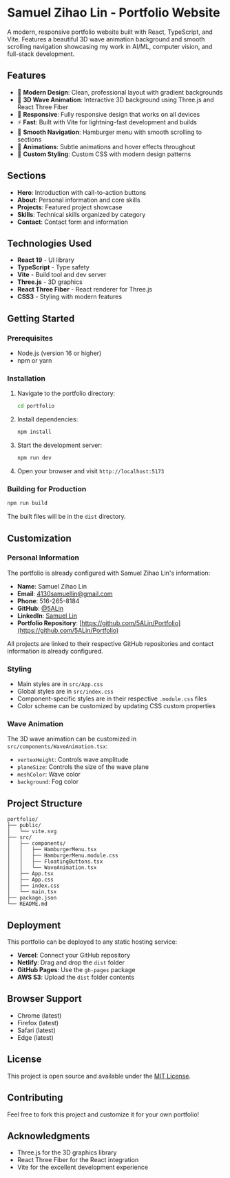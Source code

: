 # Samuel Zihao Lin - Portfolio Website

A modern, responsive portfolio website built with React, TypeScript, and Vite. Features a beautiful 3D wave animation background and smooth scrolling navigation showcasing my work in AI/ML, computer vision, and full-stack development.

## Features

- 🎨 **Modern Design**: Clean, professional layout with gradient backgrounds
- 🌊 **3D Wave Animation**: Interactive 3D background using Three.js and React Three Fiber
- 📱 **Responsive**: Fully responsive design that works on all devices
- ⚡ **Fast**: Built with Vite for lightning-fast development and builds
- 🎯 **Smooth Navigation**: Hamburger menu with smooth scrolling to sections
- 💫 **Animations**: Subtle animations and hover effects throughout
- 🎨 **Custom Styling**: Custom CSS with modern design patterns

## Sections

- **Hero**: Introduction with call-to-action buttons
- **About**: Personal information and core skills
- **Projects**: Featured project showcase
- **Skills**: Technical skills organized by category
- **Contact**: Contact form and information

## Technologies Used

- **React 19** - UI library
- **TypeScript** - Type safety
- **Vite** - Build tool and dev server
- **Three.js** - 3D graphics
- **React Three Fiber** - React renderer for Three.js
- **CSS3** - Styling with modern features

## Getting Started

### Prerequisites

- Node.js (version 16 or higher)
- npm or yarn

### Installation

1. Navigate to the portfolio directory:
   ```bash
   cd portfolio
   ```

2. Install dependencies:
   ```bash
   npm install
   ```

3. Start the development server:
   ```bash
   npm run dev
   ```

4. Open your browser and visit `http://localhost:5173`

### Building for Production

```bash
npm run build
```

The built files will be in the `dist` directory.

## Customization

### Personal Information

The portfolio is already configured with Samuel Zihao Lin's information:

- **Name**: Samuel Zihao Lin
- **Email**: 4130samuellin@gmail.com
- **Phone**: 516-265-8184
- **GitHub**: [@5ALin](https://github.com/5ALin)
- **LinkedIn**: [Samuel Lin](https://www.linkedin.com/in/samuellin4/)
- **Portfolio Repository**: [https://github.com/5ALin/Portfolio](https://github.com/5ALin/Portfolio)

All projects are linked to their respective GitHub repositories and contact information is already configured.

### Styling

- Main styles are in `src/App.css`
- Global styles are in `src/index.css`
- Component-specific styles are in their respective `.module.css` files
- Color scheme can be customized by updating CSS custom properties

### Wave Animation

The 3D wave animation can be customized in `src/components/WaveAnimation.tsx`:

- `vertexHeight`: Controls wave amplitude
- `planeSize`: Controls the size of the wave plane
- `meshColor`: Wave color
- `background`: Fog color

## Project Structure

```
portfolio/
├── public/
│   └── vite.svg
├── src/
│   ├── components/
│   │   ├── HamburgerMenu.tsx
│   │   ├── HamburgerMenu.module.css
│   │   ├── FloatingButtons.tsx
│   │   └── WaveAnimation.tsx
│   ├── App.tsx
│   ├── App.css
│   ├── index.css
│   └── main.tsx
├── package.json
└── README.md
```

## Deployment

This portfolio can be deployed to any static hosting service:

- **Vercel**: Connect your GitHub repository
- **Netlify**: Drag and drop the `dist` folder
- **GitHub Pages**: Use the `gh-pages` package
- **AWS S3**: Upload the `dist` folder contents

## Browser Support

- Chrome (latest)
- Firefox (latest)
- Safari (latest)
- Edge (latest)

## License

This project is open source and available under the [MIT License](LICENSE).

## Contributing

Feel free to fork this project and customize it for your own portfolio!

## Acknowledgments

- Three.js for the 3D graphics library
- React Three Fiber for the React integration
- Vite for the excellent development experience